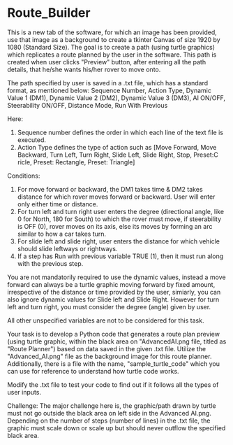 # Route_Builder

This is a new tab of the software, for which an image has been provided, use that image as a background to create a tkinter Canvas of size 1920 by 1080 (Standard Size).
The goal is to create a path (using turtle graphics) which replicates a route planned by the user in the software. This path is created when user clicks "Preview" button, after entering all the path details, that he/she wants his/her rover to move onto.

The path specified by user is saved in a .txt file, which has a standard format, as mentioned below: 
Sequence Number, Action Type, Dynamic Value 1 (DM1), Dynamic Value 2 (DM2), Dynamic Value 3 (DM3), AI ON/OFF, Steerability ON/OFF, Distance Mode, Run With Previous

Here:
1. Sequence number defines the order in which each line of the text file is executed.
2. Action Type defines the type of action such as [Move Forward, Move Backward, Turn Left, Turn Right, Slide Left, Slide Right, Stop, Preset:C ricle, Preset: Rectangle, Preset: Triangle]

Conditions:
1. For move forward or backward, the DM1 takes time & DM2 takes distance for which rover moves forward or backward. User will enter only either time or distance.
2. For turn left and turn right user enters the degree (directional angle, like 0 for North, 180 for South) to which the rover must move, if steerability is OFF (0), rover moves on its axis, else its moves by forming an arc similar to how a car takes turn. 
3. For slide left and slide right, user enters the distance for which vehicle should slide leftways or rightways. 
4. If a step has Run with previous variable TRUE (1), then it must run along with the previous step.

You are not mandatorily required to use the dynamic values, instead a move forward can always be a turtle graphic moving forward by fixed amount, irrespective of the distance or time provided by the user, simiarly, you can also ignore dynamic values for Slide left and Slide Right. However for turn left and turn right, you must consider the degree (angle) given by user. 

All other unspecified variables are not to be considered for this task.

Your task is to develop a Python code that generates a route plan preview (using turtle graphic, within the black area on "AdvancedAI.png file, titled as "Route Planner") based on data saved in the given .txt file. Utilize the "Advanced_AI.png" file as the background image for this route planner.
Additionally, there is a file with the name, "sample_turtle_code" which you can use for reference to understand how turtle code works.

Modify the .txt file to test your code to find out if it follows all the types of user inputs. 

Challenge: The major challenge here is, the graphic/path drawn by turtle must not go outside the black area on left side in the Advanced AI.png. Depending on the number of steps (number of lines) in the .txt file, the graphic must scale down or scale up but should never outflow the specified black area.

